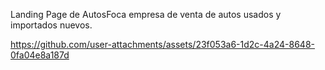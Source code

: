 Landing Page de AutosFoca empresa de venta de autos usados y importados nuevos.




https://github.com/user-attachments/assets/23f053a6-1d2c-4a24-8648-0fa04e8a187d


